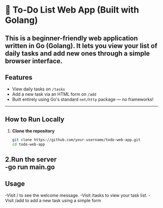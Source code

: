 # 📝 To-Do List Web App (Built with Golang)

This is a beginner-friendly web application written in **Go (Golang)**. It lets you view your list of daily tasks and add new ones through a simple browser interface.
---
##  Features
- View daily tasks on `/tasks`
- Add a new task via an HTML form on `/add`
- Built entirely using Go's standard `net/http` package — no frameworks!
---
##  How to Run Locally

1. **Clone the repository** 
   ```bash
   git clone https://github.com/your-username/todo-web-app.git
   cd todo-web-app

2.**Run the server**  
-go run main.go
---
## Usage
-Visit / to see the welcome message.
-Visit /tasks to view your task list.
-Visit /add to add a new task using a simple form

